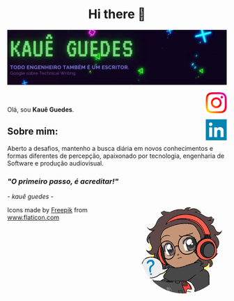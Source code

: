 <!--
**Kaue-G/Kaue-G** is a ✨ _special_ ✨ repository because its `README.md` (this file) appears on your GitHub profile.

Here are some ideas to get you started:

- 🔭 I’m currently working on ...
- 🌱 I’m currently learning ...
- 👯 I’m looking to collaborate on ...
- 🤔 I’m looking for help with ...
- 💬 Ask me about ...
- 📫 How to reach me: ...
- 😄 Pronouns: ...
- ⚡ Fun fact: ...
-->
<h1 align="center">Hi there 👋</h1>

![Banner Kauê Guedes](img/kgBanner.png)

<a href="https://www.instagram.com/kaueguedes.dev/" target="_blank">
  <img align="right" src="img/instagram.png" width="48px" height="48px">
</a><br />
<p align="left" >
Olá, sou <b>Kauê Guedes</b>.
</p>
<a href="https://www.linkedin.com/in/kauê-guedes-dev" target="_blank">
  <img align="right" src="img/linkedin.png" width="48px" height="48px">
</a>

## Sobre mim:
Aberto a desafios, mantenho a busca diária em novos conhecimentos e formas diferentes de percepção, apaixonado por tecnologia, engenharia de Software e produção audiovisual.
### _"O primeiro passo, é acreditar!"_
_- kauê guedes -_

<img align="right" alt="GIF" src="img/profile.png" width="200px" style="border-radius: 50%" />

Icons made by <a href="https://www.freepik.com" title="Freepik">Freepik</a>
from <a href="https://www.flaticon.com/" title="Flaticon">www.flaticon.com</a>
